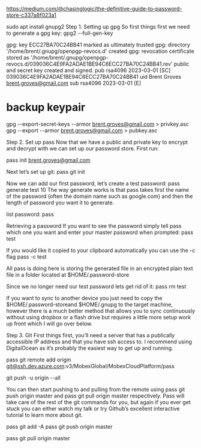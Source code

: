 https://medium.com/@chasinglogic/the-definitive-guide-to-password-store-c337a8f023a1

sudo apt install gnupg2
Step 1. Setting up gpg
So first things first we need to generate a gpg key:
gpg2 --full-gen-key

gpg: key ECC27BA70C24BB41 marked as ultimately trusted
gpg: directory '/home/brent/.gnupg/openpgp-revocs.d' created
gpg: revocation certificate stored as '/home/brent/.gnupg/openpgp-revocs.d/039036C4E9FA2ADAE1BE94C6ECC27BA70C24BB41.rev'
public and secret key created and signed.
pub   rsa4096 2023-03-01 [SC]
      039036C4E9FA2ADAE1BE94C6ECC27BA70C24BB41
uid                      Brent Groves <brent.groves@gmail.com>
sub   rsa4096 2023-03-01 [E]

# backup keypair
gpg --export-secret-keys --armor brent.groves@gmail.com > privkey.asc
gpg --export --armor brent.groves@gmail.com > pubkey.asc


Step 2. Set up pass
Now that we have a public and private key to encrypt and decrypt with we can set up our password store. First run:

pass init brent.groves@gmail.com

Next let’s set up git:
pass git init

Now we can add our first password, let’s create a test password:
pass generate test 10
The way generate works is that pass takes first the name of the password (often the domain name such as google.com) and then the length of password you want it to generate. 


list password:
pass

Retrieving a password
If you want to see the password simply tell pass which one you want and enter your master password when prompted:
pass test

If you would like it copied to your clipboard automatically you can use the -c flag
pass -c test

All pass is doing here is storing the generated file in an encrypted plain text file in a folder located at $HOME/.password-store

Since we no longer need our test password lets get rid of it:
pass rm test

If you want to sync to another device you just need to copy the $HOME/.password-storeand $HOME/.gnupg to the target machine, however there is a much better method that allows you to sync continuously without using dropbox or a flash drive but requires a little more setup work up front which I will go over below.

Step 3. Git
First things first, you’ll need a server that has a publically accessible IP address and that you have ssh access to. I recommend using DigitalOcean as it’s probably the easiest way to get up and running.

pass git remote add origin git@ssh.dev.azure.com:v3/MobexGlobal/MobexCloudPlatform/pass


git push -u origin --all


You can then start pushing to and pulling from the remote using pass git push origin master and pass git pull origin master respectively. Pass will take care of the rest of the git commands for you, but again if you ever get stuck you can either watch my talk or try Github’s excellent interactive tutorial to learn more about git.

pass git add -A
pass git push origin master

pass git pull origin master


